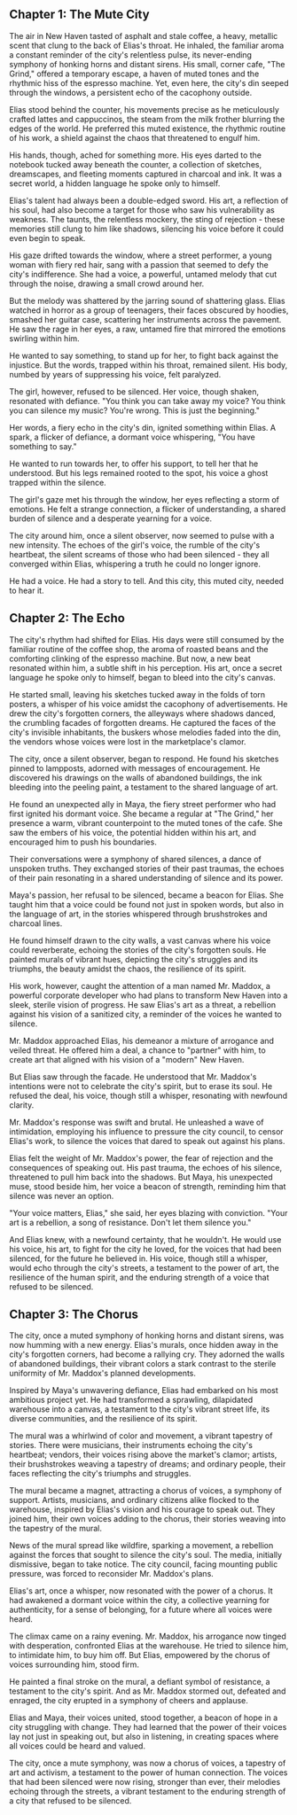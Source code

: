 ## Chapter 1: The Mute City

The air in New Haven tasted of asphalt and stale coffee, a heavy, metallic scent that clung to the back of Elias's throat. He inhaled, the familiar aroma a constant reminder of the city's relentless pulse, its never-ending symphony of honking horns and distant sirens.  His small, corner cafe, "The Grind," offered a temporary escape, a haven of muted tones and the rhythmic hiss of the espresso machine. Yet, even here, the city's din seeped through the windows, a persistent echo of the cacophony outside.

Elias stood behind the counter, his movements precise as he meticulously crafted lattes and cappuccinos, the steam from the milk frother blurring the edges of the world.  He preferred this muted existence, the rhythmic routine of his work, a shield against the chaos that threatened to engulf him.

His hands, though, ached for something more.  His eyes darted to the notebook tucked away beneath the counter, a collection of sketches, dreamscapes, and fleeting moments captured in charcoal and ink.  It was a secret world, a hidden language he spoke only to himself.  

Elias's talent had always been a double-edged sword.  His art, a reflection of his soul, had also become a target for those who saw his vulnerability as weakness.  The taunts, the relentless mockery, the sting of rejection - these memories still clung to him like shadows, silencing his voice before it could even begin to speak.

His gaze drifted towards the window, where a street performer, a young woman with fiery red hair, sang with a passion that seemed to defy the city's indifference.  She had a voice, a powerful, untamed melody that cut through the noise, drawing a small crowd around her.

But the melody was shattered by the jarring sound of shattering glass.  Elias watched in horror as a group of teenagers, their faces obscured by hoodies, smashed her guitar case, scattering her instruments across the pavement.  He saw the rage in her eyes, a raw, untamed fire that mirrored the emotions swirling within him.

He wanted to say something, to stand up for her, to fight back against the injustice. But the words, trapped within his throat, remained silent.  His body, numbed by years of suppressing his voice, felt paralyzed.

The girl, however, refused to be silenced.  Her voice, though shaken, resonated with defiance.  "You think you can take away my voice?  You think you can silence my music?  You're wrong.  This is just the beginning."

Her words, a fiery echo in the city's din, ignited something within Elias.  A spark, a flicker of defiance, a dormant voice whispering, "You have something to say."  

He wanted to run towards her, to offer his support, to tell her that he understood.  But his legs remained rooted to the spot, his voice a ghost trapped within the silence.  

The girl's gaze met his through the window, her eyes reflecting a storm of emotions.  He felt a strange connection, a flicker of understanding, a shared burden of silence and a desperate yearning for a voice.  

The city around him, once a silent observer, now seemed to pulse with a new intensity.  The echoes of the girl's voice, the rumble of the city's heartbeat, the silent screams of those who had been silenced - they all converged within Elias, whispering a truth he could no longer ignore.  

He had a voice.  He had a story to tell.  And this city, this muted city, needed to hear it. 


## Chapter 2: The Echo

The city's rhythm had shifted for Elias.  His days were still consumed by the familiar routine of the coffee shop, the aroma of roasted beans and the comforting clinking of the espresso machine.  But now, a new beat resonated within him, a subtle shift in his perception.  His art, once a secret language he spoke only to himself, began to bleed into the city's canvas. 

He started small, leaving his sketches tucked away in the folds of torn posters, a whisper of his voice amidst the cacophony of advertisements.  He drew the city's forgotten corners, the alleyways where shadows danced, the crumbling facades of forgotten dreams.  He captured the faces of the city's invisible inhabitants, the buskers whose melodies faded into the din, the vendors whose voices were lost in the marketplace's clamor.  

The city, once a silent observer, began to respond.  He found his sketches pinned to lampposts, adorned with messages of encouragement.  He discovered his drawings on the walls of abandoned buildings, the ink bleeding into the peeling paint, a testament to the shared language of art.  

He found an unexpected ally in Maya, the fiery street performer who had first ignited his dormant voice.  She became a regular at "The Grind," her presence a warm, vibrant counterpoint to the muted tones of the cafe.  She saw the embers of his voice, the potential hidden within his art, and encouraged him to push his boundaries.

Their conversations were a symphony of shared silences, a dance of unspoken truths.  They exchanged stories of their past traumas, the echoes of their pain resonating in a shared understanding of silence and its power.  

Maya's passion, her refusal to be silenced, became a beacon for Elias.  She taught him that a voice could be found not just in spoken words, but also in the language of art, in the stories whispered through brushstrokes and charcoal lines.

He found himself drawn to the city walls, a vast canvas where his voice could reverberate, echoing the stories of the city's forgotten souls.  He painted murals of vibrant hues, depicting the city's struggles and its triumphs, the beauty amidst the chaos, the resilience of its spirit.

His work, however, caught the attention of a man named Mr. Maddox, a powerful corporate developer who had plans to transform New Haven into a sleek, sterile vision of progress.  He saw Elias's art as a threat, a rebellion against his vision of a sanitized city, a reminder of the voices he wanted to silence.  

Mr. Maddox approached Elias, his demeanor a mixture of arrogance and veiled threat.  He offered him a deal, a chance to "partner" with him, to create art that aligned with his vision of a "modern" New Haven.  

But Elias saw through the facade.  He understood that Mr. Maddox's intentions were not to celebrate the city's spirit, but to erase its soul.  He refused the deal, his voice, though still a whisper, resonating with newfound clarity.  

Mr. Maddox's response was swift and brutal.  He unleashed a wave of intimidation, employing his influence to pressure the city council, to censor Elias's work, to silence the voices that dared to speak out against his plans. 

Elias felt the weight of Mr. Maddox's power, the fear of rejection and the consequences of speaking out.  His past trauma, the echoes of his silence, threatened to pull him back into the shadows.  But Maya, his unexpected muse, stood beside him, her voice a beacon of strength, reminding him that silence was never an option.

"Your voice matters, Elias," she said, her eyes blazing with conviction.  "Your art is a rebellion, a song of resistance.  Don't let them silence you."

And Elias knew, with a newfound certainty, that he wouldn't.  He would use his voice, his art, to fight for the city he loved, for the voices that had been silenced, for the future he believed in.  His voice, though still a whisper, would echo through the city's streets, a testament to the power of art, the resilience of the human spirit, and the enduring strength of a voice that refused to be silenced. 


## Chapter 3: The Chorus

The city, once a muted symphony of honking horns and distant sirens, was now humming with a new energy. Elias's murals, once hidden away in the city's forgotten corners, had become a rallying cry. They adorned the walls of abandoned buildings, their vibrant colors a stark contrast to the sterile uniformity of Mr. Maddox's planned developments. 

Inspired by Maya's unwavering defiance, Elias had embarked on his most ambitious project yet. He had transformed a sprawling, dilapidated warehouse into a canvas, a testament to the city's vibrant street life, its diverse communities, and the resilience of its spirit. 

The mural was a whirlwind of color and movement, a vibrant tapestry of stories. There were musicians, their instruments echoing the city's heartbeat; vendors, their voices rising above the market's clamor; artists, their brushstrokes weaving a tapestry of dreams; and ordinary people, their faces reflecting the city's triumphs and struggles. 

The mural became a magnet, attracting a chorus of voices, a symphony of support. Artists, musicians, and ordinary citizens alike flocked to the warehouse, inspired by Elias's vision and his courage to speak out. They joined him, their own voices adding to the chorus, their stories weaving into the tapestry of the mural.

News of the mural spread like wildfire, sparking a movement, a rebellion against the forces that sought to silence the city's soul. The media, initially dismissive, began to take notice.  The city council, facing mounting public pressure, was forced to reconsider Mr. Maddox's plans.

Elias's art, once a whisper, now resonated with the power of a chorus.  It had awakened a dormant voice within the city, a collective yearning for authenticity, for a sense of belonging, for a future where all voices were heard.

The climax came on a rainy evening.  Mr. Maddox, his arrogance now tinged with desperation, confronted Elias at the warehouse.  He tried to silence him, to intimidate him, to buy him off.  But Elias, empowered by the chorus of voices surrounding him, stood firm.

He painted a final stroke on the mural, a defiant symbol of resistance, a testament to the city's spirit.  And as Mr. Maddox stormed out, defeated and enraged, the city erupted in a symphony of cheers and applause. 

Elias and Maya, their voices united, stood together, a beacon of hope in a city struggling with change.  They had learned that the power of their voices lay not just in speaking out, but also in listening, in creating spaces where all voices could be heard and valued.

The city, once a mute symphony, was now a chorus of voices, a tapestry of art and activism, a testament to the power of human connection.  The voices that had been silenced were now rising, stronger than ever, their melodies echoing through the streets, a vibrant testament to the enduring strength of a city that refused to be silenced. 
